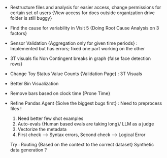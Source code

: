 - Restructure files and analysis for easier access, change permissions for certain set of users
  {View access for docs outside organization drive folder is still buggy}
  
- Find the cause for variability in Visit 5 {Doing Root Cause Analysis on 3 factors}
- Sensor Validation {Aggregation only for given time periods} :
    Implemented but has errors; fixed one part working on the other 
- 3T visuals fix Non Contingent breaks in graph {false face detection rows}
- Change Toy Status Value Counts {Validation Page} : 3T Visuals
- Better Bin Visualization 
- Remove bars based on clock time {Prone Time}

- Refine Pandas Agent {Solve the biggest bugs first} : Need to preprocess files !  
  1. Need better few shot examples
  2. Auto-evals {Human based evals are taking long}/ LLM as a judge
  3. Vectorize the metadata
  4. First check --> Syntax errors, Second check --> Logical Error
 
  Try :
  Routing {Based on the context to the correct dataset}
  Synthetic data generation ? 
